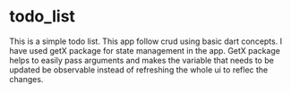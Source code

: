 # todo_list
 This is a simple todo list.
 This app follow crud using basic dart concepts. 
 I have used getX package for state management in the app. GetX package helps to easily pass arguments and makes the variable that needs to be updated be observable instead of refreshing the whole ui to reflec the changes.

